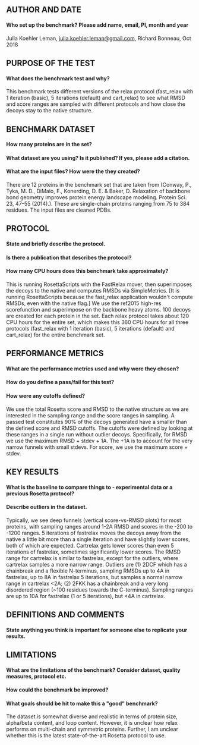## AUTHOR AND DATE
#### Who set up the benchmark? Please add name, email, PI, month and year
Julia Koehler Leman, julia.koehler.leman@gmail.com, Richard Bonneau, Oct 2018

## PURPOSE OF THE TEST
#### What does the benchmark test and why?
This benchmark tests different versions of the relax protocol (fast_relax with 1 iteration (basic), 5 iterations (default) and cart_relax) to see what RMSD and score ranges are sampled with different protocols and how close the decoys stay to the native structure. 

## BENCHMARK DATASET
#### How many proteins are in the set?
#### What dataset are you using? Is it published? If yes, please add a citation.
#### What are the input files? How were the they created?
There are 12 proteins in the benchmark set that are taken from (Conway, P., Tyka, M. D., DiMaio, F., Konerding, D. E. & Baker, D. Relaxation of backbone bond geometry improves protein energy landscape modeling. Protein Sci. 23, 47–55 (2014).). These are single-chain proteins ranging from 75 to 384 residues. The input files are cleaned PDBs.  

## PROTOCOL
#### State and briefly describe the protocol.
#### Is there a publication that describes the protocol?
#### How many CPU hours does this benchmark take approximately?
This is running RosettaScripts with the FastRelax mover, then superimposes the decoys to the native and computes RMSDs via SimpleMetrics. [It is running RosettaScripts because the fast_relax application wouldn't compute RMSDs, even with the native flag.] We use the ref2015 high-res scorefunction and superimpose on the backbone heavy atoms. 100 decoys are created for each protein in the set. Each relax protocol takes about 120 CPU hours for the entire set, which makes this 360 CPU hours for all three protocols (fast_relax with 1 iteration (basic), 5 iterations (default) and cart_relax) for the entire benchmark set.

## PERFORMANCE METRICS
#### What are the performance metrics used and why were they chosen?
#### How do you define a pass/fail for this test?
#### How were any cutoffs defined?
We use the total Rosetta score and RMSD to the native structure as we are interested in the sampling range and the score ranges in sampling. A passed test constitutes 90% of the decoys generated have a smaller than the defined score and RMSD cutoffs. The cutoffs were defined by looking at these ranges in a single run without outlier decoys. Specifically, for RMSD we use the maximum RMSD + stdev + 1A. The +1A is to account for the very narrow funnels with small stdevs. For score, we use the maximum score + stdev.  

## KEY RESULTS
#### What is the baseline to compare things to - experimental data or a previous Rosetta protocol?
#### Describe outliers in the dataset. 
Typically, we see deep funnels (vertical score-vs-RMSD plots) for most proteins, with sampling ranges around 1-2A RMSD and scores in the -200 to -1200 ranges. 5 iterations of fastrelax moves the decoys away from the native a little bit more than a single iteration and have slightly lower scores, both of which are expected. Cartrelax gets lower scores than even 5 iterations of fastrelax, sometimes significantly lower scores. The RMSD range for cartrelax is similar to fastrelax, except for the outliers, where cartrelax samples a more narrow range. Outliers are (1) 2DCF which has a chainbreak and a flexible N-terminus, sampling RMSDs up to 4A in fastrelax, up to 8A in fastrelax 5 iterations, but samples a normal narrow range in cartrelax <2A; (2) 2FKK has a chainbreak and a very long disordered region (~100 residues towards the C-terminus). Sampling ranges are up to 10A for fastrelax (1 or 5 iterations), but <4A in cartrelax. 

## DEFINITIONS AND COMMENTS
#### State anything you think is important for someone else to replicate your results. 

## LIMITATIONS
#### What are the limitations of the benchmark? Consider dataset, quality measures, protocol etc. 
#### How could the benchmark be improved?
#### What goals should be hit to make this a "good" benchmark?
The dataset is somewhat diverse and realistic in terms of protein size, alpha/beta content, and loop content. However, it is unclear how relax performs on multi-chain and symmetric proteins. Further, I am unclear whether this is the latest state-of-the-art Rosetta protocol to use.

